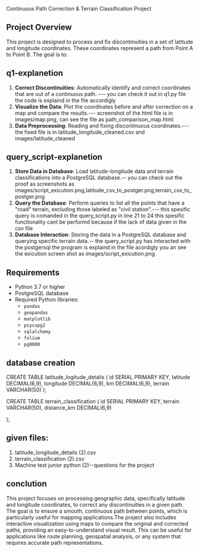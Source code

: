 Continuous Path Correction & Terrain Classification Project

 ## Project Overview

This project is designed to process and fix discontinuities in a set of latitude and longitude coordinates. These coordinates represent a path from Point A to Point B. The goal is to:

## q1-explanetion


1. **Correct Discontinuities**: Automatically identify and correct coordinates that are out of a continuous path. --- you can check it out in q1.py file the code is explaind in the file accordigly
2. **Visualize the Data**: Plot the coordinates before and after correction on a map and compare the results.--- screenshot of the html file is in images/map.png, can see the file as path_comparison_map.html
3. **Data Preprocessing**: Reading and fixing discontinuous coordinates.--- the fixed file is in latitude_longitude_cleaned.csv and images/latitude_cleaned

## query_script-explanetion


1. **Store Data in Database**: Load latitude-longitude data and terrain classifications into a PostgreSQL database.-- you can check out the proof as screenshots as images/script_exicution.png,latitude_csv_to_postger.png,terrain_csv_to_postger.png
2. **Query the Database**: Perform queries to list all the points that have a "road" terrain, excluding those labeled as "civil station".--- this spesific query is comanded in the query_script.py in line 21 to 24 this spesific functionality cant be performd because if the lack of data given in the csv file
3. **Database Interaction**: Storing the data in a PostgreSQL database and querying specific terrain data.-- the query_script.py has interacted with the postgersql the program is explaind in the file acordigly you an see the exicution screen shot as images/script_exicution.png

## Requirements

- Python 3.7 or higher
- PostgreSQL database
- Required Python libraries:
  -  `pandas`
  - `geopandas`
  - `matplotlib`
  - `psycopg2`
  - `sqlalchemy`
  - `folium`
  - `pg8000`



## database creation
CREATE TABLE latitude_logitude_details (
    id SERIAL PRIMARY KEY,
    latitude DECIMAL(6,9),
    longitude DECIMAL(6,9),
    km DECIMAL(6,9),
    terrain VARCHAR(50)
);


CREATE TABLE terrain_classification (
    id SERIAL PRIMARY KEY,
    terrain VARCHAR(50),
    distance_km DECIMAL(6,9)
    
);

## given files:
1. latitude_longitude_details (2).csv
2. terrain_classification (2).csv
3. Machine test junior python (2)--questions for the project

## conclution

This project focuses on processing geographic data, specifically latitude and longitude coordinates, to correct any discontinuities in a given path. The goal is to ensure a smooth, continuous path between points, which is particularly useful for mapping applications.The project also includes interactive visualization using maps to compare the original and corrected paths, providing an easy-to-understand visual result. This can be useful for applications like route planning, geospatial analysis, or any system that requires accurate path representations.









